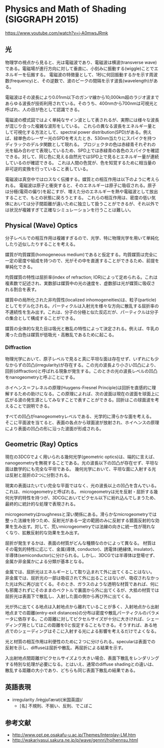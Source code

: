 # Physics and Math of Shading (SIGGRAPH 2015)

https://www.youtube.com/watch?v=j-A0mwsJRmk

## 光

物理学の視点から見ると、光は電磁波であり、電磁波は横波(transverse wave)である。電磁場が進行方向に対して垂直に、小刻みに振動する(wiggle)ことでエネルギーを伝搬する。
電磁波の特徴量として、1秒に何回振動するかを示す周波数(frequency)と、その逆数で、波のピークの間隔を示す波長(wavelength)がある。

電磁波はその波長により0.01nm以下のガンマ線から10,000km超のラジオ波まであらゆる波長が技術利用されている。そのうち、400nmから700nmは可視光と呼ばれ、人の目が色として認識できる。

電磁波の模式図ではよく単純なサイン波として表されるが、実際には様々な波長が混じり合った複雑な波形をしている。
これらの異なる波長をエネルギー量として可視化する方法として、spectral power distribution(SPD)がある。例えば、緑単色のレーザー光のSPDを考えたとき、530nm当たりにスパイクを持つディラックのデルタ関数として現れる。
プロジェクタの色は赤緑青それぞれの光を組み合わせて表現しているため、SPD上では赤緑青の各色のスパイクを確認できる。対して、同じ色に見える自然光ではSPD上で見るとエネルギー量が連続しているのが確認できる。
これは人間の色覚が、色を知覚するために相当量の非可逆的変換を行っていること表している。

電磁波は真空中ではロスなく伝播する。媒質との相互作用は以下のように考えられる。
電磁波は原子と衝突すると、そのエネルギーは原子に吸収される。原子は分極(電荷の偏り)を起こすが、増えた分のエネルギーを熱や電磁波として放出することで、もとの状態に戻ろうとする。
これらの相互作用は、密度の低い気体においては分子間距離が遠いために独立して扱うことができるが、それ以外では状況が複雑すぎて正確なシミュレーションを行うことは難しい。

## Physical (Wave) Optics

分子レベルでの相互作用は複雑すぎるので、光学、特に物理光学を用いて単純化したり近似したりすることを考える。

媒質が均質媒質(homogeneous medium)であると仮定する。均質媒質は完全に一定の密度や組成を持つので、光がその中を直進することができるため、前提を単純化できる。

均質媒質の特性は屈折率(index of refraction; IOR)によって定められる。これは複素数で記述され、実数部は媒質中の光の速度を、虚数部は光が媒質に吸収される割合を表す。

媒質中の局所化された非均質性(localized inhomogeneities)は、粒子(particle)としてモデル化される。パーティクルは入射光を様々な方向に散乱する屈折率の不連続性を生み出す。これは、分子の分極と似た反応だが、パーティクルは分子の集合として構成することができる。

媒質の全体的な見た目は吸光と散乱の特性によって決定される。例えば、牛乳の濁った白色は媒質が低吸光・高散乱であるために起こる。

### Diffraction

物理光学において、原子レベルで見ると真に平坦な面は存在せず、いずれにも少なからずの凹凸(irregularity)が存在する。この光の波長より小さい凹凸により、回折(diffraction)と呼ばれる現象が発生する。このときの光の波長レベルの凹凸をnanogeometryと呼ぶことにする。

ホイヘンス＝フレネルの原理(Huygens-Fresnel Principle)は回折を直感的に理解するための助けになる。この原理によれば、次の波面は現在の波面を球面上に広がる波の発生源としてみなすことで表すことができる。回折はこの球面波を考えることで説明できる。

すべての凹凸がnanogeometryレベルである、光学的に滑らかな面を考える。
そこに平面波を当てると、表面の各点から球面波が放射され、ホイヘンスの原理により表面の凹凸の形に沿った波面が形成される。

## Geometric (Ray) Optics

現在の3DCGでよく用いられる幾何光学(geometric optics)は、端的に言えば、nanogeometryを無視することである。光の波長以下の凹凸が存在せず、平坦な面は数学的にも完全な平坦である。
幾何光学において、平坦な面に入射する光は反射と屈折の2つに分割される。

現実の表面はたいてい完全な平面ではなく、光の波長以上の凹凸を含んでいる。これは、microgeometryと呼ばれる。
microgeometryは光を反射・屈折する幾何光学的特性を持つが、3DCGにおいてピクセル以下に紛れ込んでしまうため、最終的に統計的な処理で表現される。

microgeometryはroughnessと深い関係にある。滑らかなmicrogeometryでは整った法線を持つため、反射光がある一定の範囲のみに反射する鏡面反射的な効果を生み出す。対して、荒いmicrogeometryでは法線の向きに統一性が現れなくなり、拡散反射的な効果を生み出す。

屈折が発生するかは、表面の材質がどんな種類なのかによって異なる。
材質はその電気的特性に応じて、金属(導体, conductor)、誘電体(絶縁体, insulator)、半導体(semiconductor)に分けられる。しかし、3DCGでは半導体は登場せず、金属か非金属かによる分類が基本となる。

金属では、屈折光はエネルギーとして取り込まれて外に出てくることはない。
非金属では、屈折光の一部は吸収されて外に出ることはないが、吸収されなかった光は外に再び出てくる。そのとき、ガラスのような透明な材質であれば、何にも邪魔されずにそのままのベクトルで裏面から外に出てくるが、大抵の材質では屈折光は表面下で散乱し、入射した面の側から再び外に出てくる。

光が外に出てくる地点は入射地点から離れていることが多く、入射地点から出射地点までの距離(entry-exit distances)の分布は密度や散乱パーティクルのパラメータに依存する。この距離に対してピクセルサイズが十分に大きければ、シェーディング用としてはこの距離を0と仮定することもできる。そうすれば、ある地点でのシェーディングはそこに入射する光による影響を考えるだけでよくなる。

光と材質の相互作用は利便性のために２つに分けられる。specularは表面での反射を示し、diffuseは屈折や散乱、再屈折による結果を示す。

入出射地点間距離がピクセルサイズより大きい場合、表面下散乱をレンダリングする特別な処理が必要になる。とはいえ、通常のdiffuse shadingとの違いは、散乱する距離の大小であり、どちらも同じ表面下散乱の結果である。

## 英語表現

- irregularity /ìrègjʊlˈærəṭi(米国英語)/
    - [名] 不規則、不揃い、反則、でこぼこ

## 参考文献

- http://www.opt.pe.osakafu-u.ac.jp/Themes/Interplay-LM.htm
- http://wakariyasui.sakura.ne.jp/p/wave/gennri/hoihennsu.html
